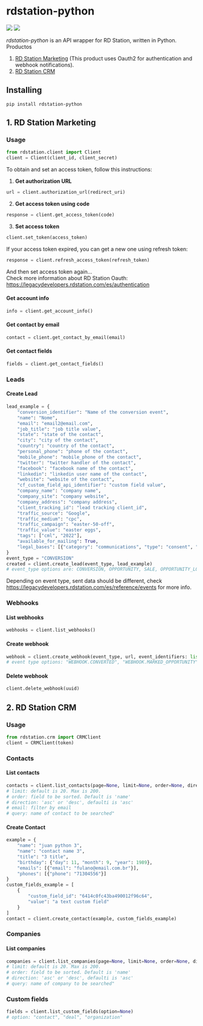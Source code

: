 # rdstation-python
![](https://img.shields.io/badge/version-0.2.1-success) ![](https://img.shields.io/badge/Python-3.8%20|%203.9%20|%203.10%20|%203.11-4B8BBE?logo=python&logoColor=white)  

*rdstation-python* is an API wrapper for RD Station, written in Python.
Productos
1. [RD Station Marketing](#1-rd-station-marketing) (This product uses Oauth2 for authentication and webhook notifications). 
2. [RD Station CRM](#2-rd-station-crm)

## Installing
```
pip install rdstation-python
```
## 1. RD Station Marketing
### Usage
```python
from rdstation.client import Client
client = Client(client_id, client_secret)
```
To obtain and set an access token, follow this instructions:
1. **Get authorization URL**
```python
url = client.authorization_url(redirect_uri)
```
2. **Get access token using code**
```python
response = client.get_access_token(code)
```
3. **Set access token**
```python
client.set_token(access_token)
```
If your access token expired, you can get a new one using refresh token:
```python
response = client.refresh_access_token(refresh_token)
```
And then set access token again...  
Check more information about RD Station Oauth: https://legacydevelopers.rdstation.com/es/authentication
#### Get account info
```python
info = client.get_account_info()
```
#### Get contact by email
```python
contact = client.get_contact_by_email(email)
```
#### Get contact fields
```python
fields = client.get_contact_fields()
```
### Leads
#### Create Lead
```python
lead_example = {
    "conversion_identifier": "Name of the conversion event",
    "name": "Nome",
    "email": "email2@email.com",
    "job_title": "job title value",
    "state": "state of the contact",
    "city": "city of the contact",
    "country": "country of the contact",
    "personal_phone": "phone of the contact",
    "mobile_phone": "mobile_phone of the contact",
    "twitter": "twitter handler of the contact",
    "facebook": "facebook name of the contact",
    "linkedin": "linkedin user name of the contact",
    "website": "website of the contact",
    "cf_custom_field_api_identifier": "custom field value",
    "company_name": "company name",
    "company_site": "company website",
    "company_address": "company address",
    "client_tracking_id": "lead tracking client_id",
    "traffic_source": "Google",
    "traffic_medium": "cpc",
    "traffic_campaign": "easter-50-off",
    "traffic_value": "easter eggs",
    "tags": ["cml", "2022"],
    "available_for_mailing": True,
    "legal_bases": [{"category": "communications", "type": "consent", "status": "granted"}],
}
event_type = "CONVERSION"
created = client.create_lead(event_type, lead_example)
# event_type options are: CONVERSION, OPPORTUNITY, SALE, OPPORTUNITY_LOST, ORDER_PLACED, ORDER_PLACED_ITEM, CART_ABANDONED, CART_ABANDONED_ITEM, CHAT_STARTED, CHAT_FINISHED, CALL_FINISHED, MEDIA_PLAYBACK_STARTED, MEDIA_PLAYBACK_STOPPED
```
Depending on event type, sent data should be different, check https://legacydevelopers.rdstation.com/es/reference/events for more info.
### Webhooks
#### List webhooks
```python
webhooks = client.list_webhooks()
```
#### Create webhook
```python
webhook = client.create_webhook(event_type, url, event_identifiers: list = None, include_relations: list =None)
# event type options: "WEBHOOK.CONVERTED", "WEBHOOK.MARKED_OPPORTUNITY"
```
#### Delete webhook
```python
client.delete_webhook(uuid)
```

## 2. RD Station CRM
### Usage
```python
from rdstation.crm import CRMClient
client = CRMClient(token)
```
### Contacts
#### List contacts
```python
contacts = client.list_contacts(page=None, limit=None, order=None, direction=None, email=None, query=None)
# limit: default is 20. Max is 200.
# order: field to be sorted. Default is 'name'
# direction: 'asc' or 'desc', defaulti is 'asc'
# email: filter by email
# query: name of contact to be searched"
```
#### Create Contact
```python
example = {
    "name": "juan python 3",
    "name": "contact name 3",
    "title": "3 title",
    "birthday": {"day": 11, "month": 9, "year": 1989},
    "emails": [{"email": "fulano@email.com.br"}],
    "phones": [{"phone": "71304556"}]
} 
custom_fields_example = [
    {
        "custom_field_id": "6414c0fc43ba490012f96c64",
        "value": "a text custom field"
    }
]
contact = client.create_contact(example, custom_fields_example)
```
### Companies
#### List companies
```python
companies = client.list_companies(page=None, limit=None, order=None, direction=None, user_id=None, query=None)
# limit: default is 20. Max is 200.
# order: field to be sorted. Default is 'name'
# direction: 'asc' or 'desc', defaulti is 'asc'
# query: name of company to be searched"
```
### Custom fields
```python
fields = client.list_custom_fields(option=None)
# option: "contact", "deal", "organization"
```
